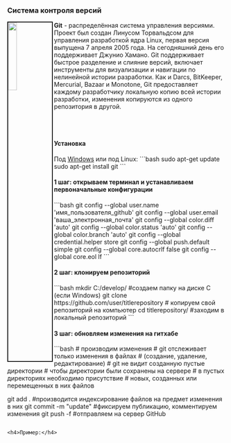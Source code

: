 <h3>Система контроля версий</h3>

<img src="http://media.w3guy.com/wp-content/uploads/2015/02/git.jpg" align="left" border="2" width="20%"/>
<b>Git</b> - распределённая система управления версиями. Проект был создан Линусом Торвальдсом для управления разработкой ядра Linux, первая версия выпущена 7 апреля 2005 года. На сегодняшний день его поддерживает Джунио Хамано. Git поддерживает быстрое разделение и слияние версий, включает инструменты для визуализации и навигации по нелинейной истории разработки. Как и Darcs, BitKeeper, Mercurial, Bazaar и Monotone, Git предоставляет каждому разработчику локальную копию всей истории разработки, изменения копируются из одного репозитория в другой.

<br><br>

<h4>Установка</h4>
Под <a href="https://git-scm.com/download/win">Windows</a> или под Linux:
```bash
sudo apt-get update
sudo apt-get install git
```

<h4>1 шаг: открываем терминал и устанавливаем первоначальные конфигурации</h4>
```bash
git config --global user.name 'имя_пользователя_github'
git config --global user.email 'ваша_электронная_почта'
git config --global color.diff 'auto'
git config --global color.status 'auto'
git config --global color.branch 'auto'
git config --global credential.helper store
git config --global push.default simple
git config --global core.autocrlf false
git config --global core.eol lf
```

<h4>2 шаг: клонируем репозиторий</h4>
```bash
mkdir C:/develop/ #cоздаем папку на диске C (если Windows)
git clone https://github.com/user/titlerepository # копируем свой репозиторий на компьютер
cd titlerepository/ #заходим в локальный репозиторий
```

<h4>3 шаг: обновляем изменения на гитхабе</h4>
```bash
# производим изменения
# git отслеживает только изменения в файлах
# (создание, удаление, редактирование)
# git не видит созданную пустые директории
# чтобы директории были сохранены на сервере
# в пустых директориях необходимо присутствие
# новых, созданных или перемещенных в них файлов

git add . #производится индексирование файлов на предмет изменения в них
git commit -m "update" #фиксируем публикацию, комментируем изменения
git push -f #отправляем на сервер GitHub
```

<h4>Пример:</h4>
